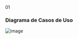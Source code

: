 01

### Diagrama de Casos de Uso
![image](https://github.com/user-attachments/assets/99c4a052-0cd8-44ae-9cca-2b2281203a76)

